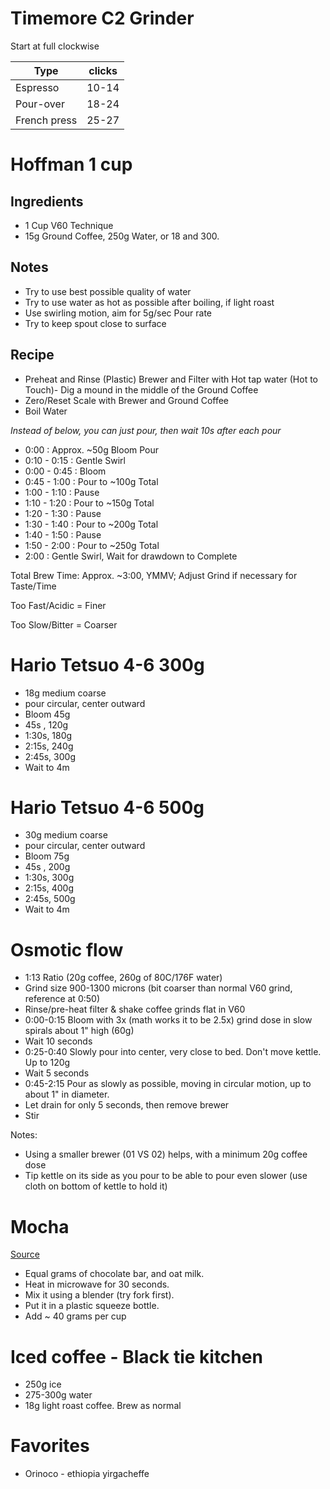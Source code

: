 # Timemore C2 Grinder

Start at full clockwise

| Type         | clicks |
| ------------ | ------ |
| Espresso     | 10-14  |
| Pour-over    | 18-24  |
| French press | 25-27  |

# Hoffman 1 cup

## Ingredients

- 1 Cup V60 Technique
- 15g Ground Coffee, 250g Water, or 18 and 300.

## Notes

- Try to use best possible quality of water
- Try to use water as hot as possible after boiling, if light roast
- Use swirling motion, aim for 5g/sec Pour rate
- Try to keep spout close to surface

## Recipe

- Preheat and Rinse (Plastic) Brewer and Filter with Hot tap water (Hot to Touch)- Dig a mound in the middle of the Ground Coffee
- Zero/Reset Scale with Brewer and Ground Coffee
- Boil Water

_Instead of below, you can just pour, then wait 10s after each pour_

- 0:00 : Approx. ~50g Bloom Pour
- 0:10 - 0:15 : Gentle Swirl
- 0:00 - 0:45 : Bloom
- 0:45 - 1:00 : Pour to ~100g Total
- 1:00 - 1:10 : Pause
- 1:10 - 1:20 : Pour to ~150g Total
- 1:20 - 1:30 : Pause
- 1:30 - 1:40 : Pour to ~200g Total
- 1:40 - 1:50 : Pause
- 1:50 - 2:00 : Pour to ~250g Total
- 2:00 : Gentle Swirl, Wait for drawdown to Complete

Total Brew Time: Approx. ~3:00, YMMV; Adjust Grind if necessary for Taste/Time

Too Fast/Acidic = Finer

Too Slow/Bitter = Coarser

# Hario Tetsuo 4-6 300g

- 18g medium coarse
- pour circular, center outward
- Bloom 45g
- 45s , 120g
- 1:30s, 180g
- 2:15s, 240g
- 2:45s, 300g
- Wait to 4m

# Hario Tetsuo 4-6 500g

- 30g medium coarse
- pour circular, center outward
- Bloom 75g
- 45s , 200g
- 1:30s, 300g
- 2:15s, 400g
- 2:45s, 500g
- Wait to 4m

# Osmotic flow

- 1:13 Ratio (20g coffee, 260g of 80C/176F water)
- Grind size 900-1300 microns (bit coarser than normal V60 grind, reference at 0:50)
- Rinse/pre-heat filter & shake coffee grinds flat in V60
- 0:00-0:15 Bloom with 3x (math works it to be 2.5x) grind dose in slow spirals about 1" high (60g)
- Wait 10 seconds
- 0:25-0:40 Slowly pour into center, very close to bed. Don't move kettle. Up to 120g
- Wait 5 seconds
- 0:45-2:15 Pour as slowly as possible, moving in circular motion, up to about 1" in diameter.
- Let drain for only 5 seconds, then remove brewer
- Stir

Notes:

- Using a smaller brewer (01 VS 02) helps, with a minimum 20g coffee dose
- Tip kettle on its side as you pour to be able to pour even slower (use cloth on bottom of kettle to hold it)

# Mocha

[Source](https://www.youtube.com/watch?v=M4bqjmdCwRY)

- Equal grams of chocolate bar, and oat milk.
- Heat in microwave for 30 seconds.
- Mix it using a blender (try fork first).
- Put it in a plastic squeeze bottle.
- Add ~ 40 grams per cup

# Iced coffee - Black tie kitchen

- 250g ice
- 275-300g water
- 18g light roast coffee. Brew as normal

# Favorites

- Orinoco - ethiopia yirgacheffe
